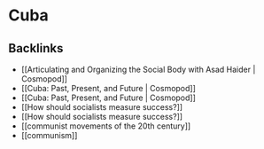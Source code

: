 # Cuba



## Backlinks

-   [[Articulating and Organizing the Social Body with Asad Haider | Cosmopod]]
-   [[Cuba: Past, Present, and Future | Cosmopod]]
-   [[Cuba: Past, Present, and Future | Cosmopod]]
-   [[How should socialists measure success?]]
-   [[How should socialists measure success?]]
-   [[communist movements of the 20th century]]
-   [[communism]]
